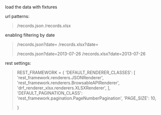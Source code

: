 
load the data with fixtures

url patterns:
>
>/records.json
>/records.xlsx
>
enabling filtering by date
>
>/records.json?date=<ISO FORMAT>
>/records.xlsx?date=<ISO FORMAT>
>
>/records.json?date=2013-07-26
>/records.xlsx?date=2013-07-26


rest settings:
>
>REST_FRAMEWORK = {
>    'DEFAULT_RENDERER_CLASSES': [
>        'rest_framework.renderers.JSONRenderer',
>        'rest_framework.renderers.BrowsableAPIRenderer',
>        'drf_renderer_xlsx.renderers.XLSXRenderer',
>    ],
>    'DEFAULT_PAGINATION_CLASS': 'rest_framework.pagination.PageNumberPagination',
>    'PAGE_SIZE': 10,
>
>}
